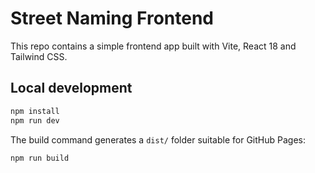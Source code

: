 # Street Naming Frontend

This repo contains a simple frontend app built with Vite, React 18 and Tailwind CSS.

## Local development

```bash
npm install
npm run dev
```

The build command generates a `dist/` folder suitable for GitHub Pages:

```bash
npm run build
```
